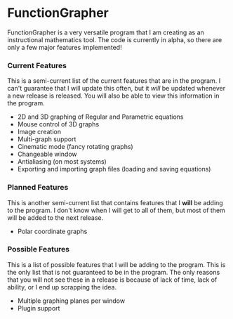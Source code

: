 # FunctionGrapher
FunctionGrapher is a very versatile program that I am creating as an instructional mathematics tool. The code is currently in alpha, so there are only a few major features implemented!

### Current Features
This is a semi-current list of the current features that are in the program. I can't guarantee that I will update this often, but it _will_ be updated whenever a new release is released. You will also be able to view this information in the program.

+ 2D and 3D graphing of Regular and Parametric equations
+ Mouse control of 3D graphs
+ Image creation
+ Multi-graph support
+ Cinematic mode (fancy rotating graphs)
+ Changeable window
+ Antialiasing (on most systems)
+ Exporting and importing graph files (loading and saving equations)

### Planned Features
This is another semi-current list that contains features that I __will__ be adding to the program. I don't know when I will get to all of them, but most of them will be added to the next release.

+ Polar coordinate graphs

### Possible Features
This is a list of possible features that I will be adding to the program. This is the only list that is not guaranteed to be in the program. The only reasons that you will not see these in a release is because of lack of time, lack of ability, or I end up scrapping the idea.

+ Multiple graphing planes per window
+ Plugin support
